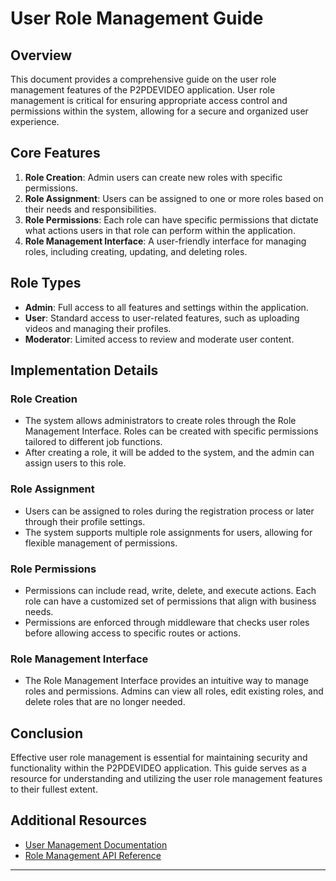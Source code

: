 # User Role Management Guide

## Overview
This document provides a comprehensive guide on the user role management features of the P2PDEVIDEO application. User role management is critical for ensuring appropriate access control and permissions within the system, allowing for a secure and organized user experience.

## Core Features
1. **Role Creation**: Admin users can create new roles with specific permissions.
2. **Role Assignment**: Users can be assigned to one or more roles based on their needs and responsibilities.
3. **Role Permissions**: Each role can have specific permissions that dictate what actions users in that role can perform within the application.
4. **Role Management Interface**: A user-friendly interface for managing roles, including creating, updating, and deleting roles.

## Role Types
- **Admin**: Full access to all features and settings within the application.
- **User**: Standard access to user-related features, such as uploading videos and managing their profiles.
- **Moderator**: Limited access to review and moderate user content.

## Implementation Details
### Role Creation
- The system allows administrators to create roles through the Role Management Interface. Roles can be created with specific permissions tailored to different job functions.
- After creating a role, it will be added to the system, and the admin can assign users to this role.

### Role Assignment
- Users can be assigned to roles during the registration process or later through their profile settings.
- The system supports multiple role assignments for users, allowing for flexible management of permissions.

### Role Permissions
- Permissions can include read, write, delete, and execute actions. Each role can have a customized set of permissions that align with business needs.
- Permissions are enforced through middleware that checks user roles before allowing access to specific routes or actions.

### Role Management Interface
- The Role Management Interface provides an intuitive way to manage roles and permissions. Admins can view all roles, edit existing roles, and delete roles that are no longer needed.

## Conclusion
Effective user role management is essential for maintaining security and functionality within the P2PDEVIDEO application. This guide serves as a resource for understanding and utilizing the user role management features to their fullest extent.

## Additional Resources
- [User Management Documentation](user_management.md)
- [Role Management API Reference](../src/api/roleManagementRoutes.js)

---